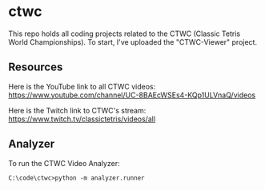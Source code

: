 # ctwc
This repo holds all coding projects related to the CTWC (Classic Tetris World Championships).  To start, I've uploaded the "CTWC-Viewer" project.

## Resources
Here is the YouTube link to all CTWC videos:  
https://www.youtube.com/channel/UC-8BAEcWSEs4-KQp1ULVnaQ/videos

Here is the Twitch link to CTWC's stream:  
https://www.twitch.tv/classictetris/videos/all

## Analyzer
To run the CTWC Video Analyzer:
```
C:\code\ctwc>python -m analyzer.runner
```
